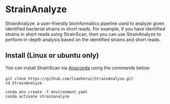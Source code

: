 # StrainAnalyze
StrainAnalyze: a user-friendly bioinformatics pipeline used to analyze given identified bacterial strains in short reads. For example, if you have identified strains  in short reads using StrainScan, then you can use StrainAnalyze to perform in-depth analysis based on the identified strains and short reads.

## Install (Linux or ubuntu only)
Yon can install StrainScan via [Anaconda](https://anaconda.org/) using the commands below:<BR/>
####
`git clone https://github.com/liaoherui/StrainAnalyze.git`<BR/>
`cd StrainAnalyze`<BR/>

`conda env create -f environment.yaml`<BR/>
`conda activate strainanalyze`<BR/>


